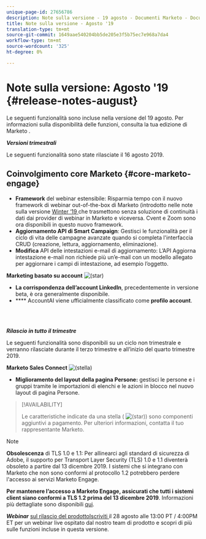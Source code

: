```yaml
---
unique-page-id: 27656786
description: Note sulla versione - 19 agosto - Documenti Marketo - Documentazione del prodotto
title: Note sulla versione - Agosto '19
translation-type: tm+mt
source-git-commit: 1649aae540204bb5de205e3f5b75ec7e968a7da4
workflow-type: tm+mt
source-wordcount: '325'
ht-degree: 0%

---
```



# Note sulla versione: Agosto &#39;19 {#release-notes-august}

Le seguenti funzionalità sono incluse nella versione del 19 agosto. Per informazioni sulla disponibilità delle funzioni, consulta la tua edizione di Marketo .

**_Versioni trimestrali_**

Le seguenti funzionalità sono state rilasciate il 16 agosto 2019.

## Coinvolgimento core Marketo {#core-marketo-engage}

* **Framework** del webinar estensibile: Risparmia tempo con il nuovo framework di webinar out-of-the-box di Marketo (introdotto nelle note sulla versione  [Winter ‘19 ](/help/marketo/release-notes/2019/release-notes-winter-19.md) che trasmettono senza soluzione di continuità i dati dai provider di webinar in Marketo e viceversa. Cvent e Zoom sono ora disponibili in questo nuovo framework.
* **Aggiornamento API di Smart Campaign**: Gestisci le funzionalità per il ciclo di vita delle campagne avanzate quando si completa l&#39;interfaccia CRUD (creazione, lettura, aggiornamento, eliminazione).
* **Modifica** API delle intestazioni e-mail di aggiornamento: L’API Aggiorna intestazione e-mail non richiede più un’e-mail con un modello allegato per aggiornare i campi di intestazione, ad esempio l’oggetto.

**Marketing basato su account** ![ (star)](assets/star-yellow.svg)

* **La corrispondenza dell’account LinkedIn**, precedentemente in versione beta, è ora generalmente disponibile.
* **** AccountAI viene ufficialmente classificato come  **profilo account**.

<br> 

**_Rilascio in tutto il trimestre_**

Le seguenti funzionalità sono disponibili su un ciclo non trimestrale e verranno rilasciate durante il terzo trimestre e all’inizio del quarto trimestre 2019.

**Marketo Sales Connect** ![ (stella)](assets/star-yellow.svg)

* **Miglioramento del layout della pagina Persone:** gestisci le persone e i gruppi tramite le importazioni di elenchi e le azioni in blocco nel nuovo layout di pagina Persone.

>[!AVAILABILITY]
>
>Le caratteristiche indicate da una stella ( ![(star)](assets/star-yellow.svg)) sono componenti aggiuntivi a pagamento. Per ulteriori informazioni, contatta il tuo rappresentante Marketo.

>[!NOTE]
>
>**Obsolescenza** di TLS 1.0 e 1.1: Per allinearci agli standard di sicurezza di Adobe, il supporto per Transport Layer Security (TLS) 1.0 e 1.1 diventerà obsoleto a partire dal 13 dicembre 2019. I sistemi che si integrano con Marketo che non sono conformi al protocollo 1.2 potrebbero perdere l&#39;accesso ai servizi Marketo Engage.
>
>**Per mantenere l’accesso a Marketo Engage, assicurati che tutti i sistemi client siano conformi a TLS 1.2 prima del 13 dicembre 2019**. Informazioni più dettagliate sono disponibili [qui](https://nation.marketo.com/docs/DOC-7059-tls-10-11-deprecation-faq).

**_Webinar_** [sul rilascio del prodottoIscriviti ](https://engage.marketo.com/August_19_Release_Webinar.html) il 28 agosto alle 13:00 PT / 4:00PM ET per un webinar live ospitato dal nostro team di prodotto e scopri di più sulle funzioni incluse in questa versione.
